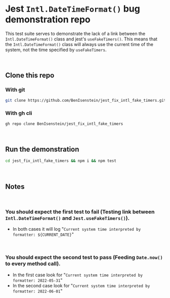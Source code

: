 # Jest `Intl.DateTimeFormat()` bug demonstration repo

This test suite serves to demonstrate the lack of a link
between the `Intl.DateTimeFormat()` class and jest's `useFakeTimers()`.
This means that the `Intl.DateTimeFormat()` class
will always use the current time of the system, not the time
specified by `useFakeTimers`.

<br>

## Clone this repo
### With git
```bash
git clone https://github.com/BenIsenstein/jest_fix_intl_fake_timers.git
```
### With gh cli
```bash
gh repo clone BenIsenstein/jest_fix_intl_fake_timers
```

<br>

## Run the demonstration
```bash
cd jest_fix_intl_fake_timers && npm i && npm test
```

<br>

## Notes

<br>

### You should expect the first test to fail (Testing link between `Intl.DateTimeFormat()` and `Jest.useFakeTimers()`).
- In both cases it will log "`Current system time interpreted by formatter: ${CURRENT_DATE}`"

<br>

### You should expect the second test to pass (Feeding `Date.now()` to every method call).
- In the first case look for "`Current system time interpreted by formatter: 2022-05-31`"
- In the second case look for "`Current system time interpreted by formatter: 2022-06-01`"
